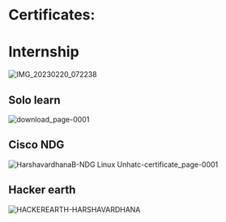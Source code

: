 # Certificates:


# Internship 
![IMG_20230220_072238](https://user-images.githubusercontent.com/125706026/219992988-4e8070a8-01c4-4917-99e0-8735b169705b.jpg)


## Solo learn

![download_page-0001](https://user-images.githubusercontent.com/98813874/153496094-01681d8f-e76e-4b1d-a1cb-4e76f2aa29ed.jpg)

## Cisco NDG


![HarshavardhanaB-NDG Linux Unhatc-certificate_page-0001](https://user-images.githubusercontent.com/98813874/153496133-8dcda07c-09c8-4d80-af03-5d3659add7d7.jpg)



## Hacker earth 

![HACKEREARTH-HARSHAVARDHANA](https://user-images.githubusercontent.com/98813874/153496018-83651915-6a9a-40fd-a38f-0e2757412ae3.PNG)

